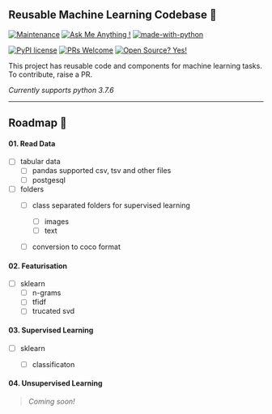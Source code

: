 ## Reusable Machine Learning Codebase 🔬

[![Maintenance](https://img.shields.io/badge/Maintained%3F-yes-green.svg)](https://GitHub.com/rakesh4real/rema/graphs/commit-activity)
[![Ask Me Anything !](https://img.shields.io/badge/Ask%20me-anything-1abc9c.svg)](https://twitter.com/inf800)
[![made-with-python](https://img.shields.io/badge/Made%20with-Python-1f425f.svg)](https://www.python.org/)

[![PyPI license](https://img.shields.io/pypi/l/ansicolortags.svg)](https://pypi.python.org/pypi/ansicolortags/)
[![PRs Welcome](https://img.shields.io/badge/PRs-welcome-brightgreen.svg?style=flat-square)](http://makeapullrequest.com)
[![Open Source? Yes!](https://badgen.net/badge/Open%20Source%20%3F/Yes%21/blue?icon=github)](https://github.com/rakesh4real/rema)



This project has reusable code and components for machine learning tasks. To contribute, raise a PR. 

*Currently supports python 3.7.6*


---
## Roadmap 🚧

#### 01. Read Data


- [ ] tabular data
    - [ ] pandas supported csv, tsv and other files
    - [ ] postgesql
    
- [ ] folders
    - [ ] class separated folders for supervised learning
      - [ ] images
      - [ ] text
    - [ ] conversion to coco format
    
    

#### 02. Featurisation

- [ ] sklearn
  - [ ] n-grams
  - [ ] tfidf
  - [ ] trucated svd

#### 03. Supervised Learning

- [ ] sklearn
  - [ ] classificaton


#### 04. Unsupervised Learning

> *Coming soon!*

